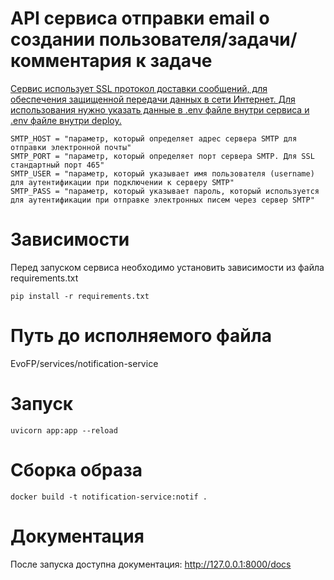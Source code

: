 # API сервиса отправки email о создании пользователя/задачи/комментария к задаче

<u>Сервис использует SSL протокол доставки сообщений, для обеспечения защищенной передачи данных в сети Интернет.
Для использования нужно указать данные в .env файле внутри сервиса и .env файле внутри deploy. </u>

```
SMTP_HOST = "параметр, который определяет адрес сервера SMTP для отправки электронной почты"
SMTP_PORT = "параметр, который определяет порт сервера SMTP. Для SSL стандартный порт 465"
SMTP_USER = "параметр, который указывает имя пользователя (username) для аутентификации при подключении к серверу SMTP"
SMTP_PASS = "параметр, который указывает пароль, который используется для аутентификации при отправке электронных писем через сервер SMTP"
```

# Зависимости

Перед запуском сервиса необходимо установить зависимости из файла requirements.txt

```
pip install -r requirements.txt
```

# Путь до исполняемого файла

EvoFP/services/notification-service

# Запуск

```
uvicorn app:app --reload
```

# Сборка образа

```
docker build -t notification-service:notif .
```

# Документация

После запуска доступна документация: http://127.0.0.1:8000/docs
